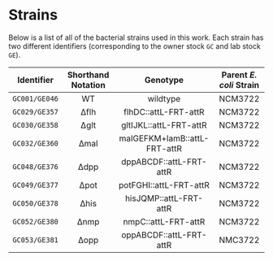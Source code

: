 # Strains

Below is a list of all of the bacterial strains used in this work. Each strain 
has two different identifiers (corresponding to the owner stock `GC` and lab
stock `GE`).


| **Identifier** | **Shorthand Notation** | **Genotype** | **Parent *E. coli* Strain** |
|:--: |:--: |:--: |:--:| 
| `GC001/GE046` | WT | wildtype | NCM3722 |
| `GC029/GE357` | ∆flh | flhDC::attL-FRT-attR | NCM3722 |
| `GC030/GE358` | ∆glt | gltIJKL::attL-FRT-attR | NCM3722|
| `GC032/GE360` | ∆mal | malGEFKM+lamB::attL-FRT-attR | NCM3722 |
| `GC048/GE376` | ∆dpp | dppABCDF::attL-FRT-attR | NCM3722|
| `GC049/GE377` | ∆pot | potFGHI::attL-FRT-attR | NCM3722 |
| `GC050/GE378` | ∆his | hisJQMP::attL-FRT-attR | NCM3722 |
| `GC052/GE380` | ∆nmp | nmpC::attL-FRT-attR | NCM3722 |
| `GC053/GE381` | ∆opp | oppABCDF::attL-FRT-attR | NMC3722 |